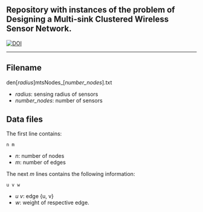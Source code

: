 Repository with instances of the problem of Designing a Multi-sink Clustered Wireless Sensor Network.
---

[![DOI](https://zenodo.org/badge/DOI/10.5281/zenodo.11221561.svg)](https://doi.org/10.5281/zenodo.11221561)

---

## Filename

den[*radius*]mtsNodes_[*number_nodes*].txt
* *radius*: sensing radius of sensors
* *number_nodes*: number of sensors

## Data files

The first line contains:

```n m```

* *n*: number of nodes
* *m*: number of edges

The next *m* lines contains the following information:

```u v w```

* *u v*: edge {u, v}
* *w*: weight of respective edge.
